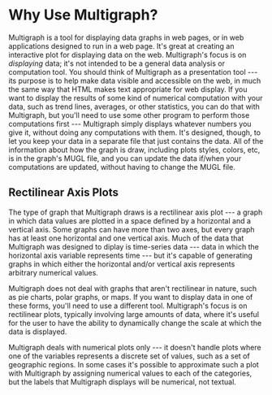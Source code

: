 Why Use Multigraph?
===================


Multigraph is a tool for displaying data graphs in web pages, or in
web applications designed to run in a web page.  It's great at
creating an interactive plot for displaying data on the web.
Multigraph's focus is on *displaying* data; it's not intended to be a
general data analysis or computation tool.  You should think of
Multigraph as a presentation tool --- its purpose is to help make data
visible and accessible on the web, in much the same way that HTML
makes text appropriate for web display.  If you want to display the
results of some kind of numerical computation with your data, such as
trend lines, averages, or other statistics, you can do that with
Multigraph, but you'll need to use some other program to perform those
computations first --- Multigraph simply displays whatever numbers you
give it, without doing any computations with them.  It's designed,
though, to let you keep your data in a separate file that just
contains the data.  All of the information about how the graph is
draw, including plots styles, colors, etc, is in the graph's MUGL
file, and you can update the data if/when your computations are
updated, without having to change the MUGL file.


Rectilinear Axis Plots
----------------------

The type of graph that Multigraph draws is a rectilinear axis plot ---
a graph in which data values are plotted in a space defined by a
horizontal and a vertical axis.  Some graphs can have more than two axes,
but every graph has at least one horizontal and one vertical axis.
Much of the data that Multigraph was designed to diplay is time-series
data --- data in which the horizontal axis variable represents time
--- but it's capable of generating graphs in which either the
horizontal and/or vertical axis represents arbitrary numerical values.

Multigraph does not deal with graphs that aren't rectilinear in
nature, such as pie charts, polar graphs, or maps.  If you want to
display data in one of these forms, you'll need to use a different
tool.  Multigraph's focus is on rectilinear plots, typically involving
large amounts of data, where it's useful for the user to have the
ability to dynamically change the scale at which the data is
displayed.

Multigraph deals with numerical plots only --- it doesn't handle
plots where one of the variables represents a discrete set of values,
such as a set of geographic regions.  In some cases it's possible
to approximate such a plot with Multigraph by assigning numerical
values to each of the categories, but the labels that Multigraph displays
will be numerical, not textual.


